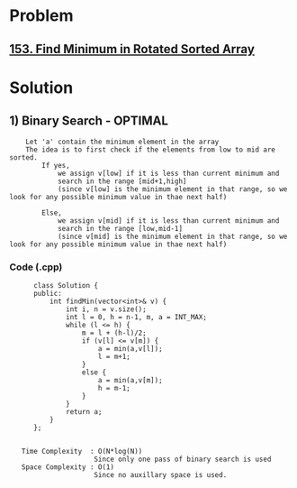 # Problem

## [153. Find Minimum in Rotated Sorted Array](https://leetcode.com/problems/find-minimum-in-rotated-sorted-array/)

 
# Solution  

## 1) Binary Search - OPTIMAL

        Let 'a' contain the minimum element in the array
        The idea is to first check if the elements from low to mid are sorted.
            If yes,  
                we assign v[low] if it is less than current minimum and
                search in the range [mid+1,high]  
                (since v[low] is the minimum element in that range, so we look for any possible minimum value in thae next half)
                
            Else, 
                we assign v[mid] if it is less than current minimum and
                search in the range [low,mid-1]  
                (since v[mid] is the minimum element in that range, so we look for any possible minimum value in thae next half)
        
     
   ### Code (.cpp)
   
          class Solution {
          public:
              int findMin(vector<int>& v) {
                  int i, n = v.size();
                  int l = 0, h = n-1, m, a = INT_MAX;
                  while (l <= h) {
                      m = l + (h-l)/2;
                      if (v[l] <= v[m]) {
                          a = min(a,v[l]);
                          l = m+1;
                      }
                      else {
                          a = min(a,v[m]);
                          h = m-1;
                      }
                  }
                  return a;
              }
          };
          
          
       Time Complexity  : O(N*log(N)) 
                         Since only one pass of binary search is used
       Space Complexity : O(1)
                         Since no auxillary space is used.
